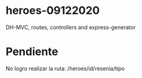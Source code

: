 # heroes-09122020
DH-MVC, routes, controllers and express-generator

# Pendiente
No logro realizar la ruta: /heroes/id/resenia/tipo
